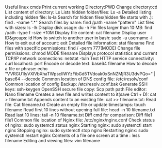 Useful linux cmds
Print current working Directory:PWD 
Change directory:cd 
List content of directory: Ls 
Lists hidden folder/files: Ls -a
Detailed listing including hidden file: ls-la
Search for hidden files(hidden file starts with .): find . -name ".*"
Search files by name: find /path -name "pattern"
List files with sizes: ls -lh
Display disk usage: du -h
Fin files larger than 10 MB:  find /path -type f -size +10M
Display file content: cat filename 
Display user ID&groups: id 
How to switch to another user in bash: sudo -u username -i
How to exit out of account: exit 
Detailed file information: stat filename 
Find files with specific permissions: find / -perm 777(MODE)
Change file permissions: chmod MODE filename 
Displays protocol statistics and current TCP/IP network connections: netstat -tuln
Test HTTP service connectivity: curl localhost: port
Encode or decode text: base64 filename
How to decode a file or phrase: echo "VVRGU1IyVXlVbXhaTWpscllWYzFibGd5TVdoak0xSnNZMjR3U3dvPQo=" | base64 --decode
Common location of DNS config file:  /etc/resolv/conf
Common location of config Backup: /etc/resolv.conf.bak
Generate SSH keys: ssh-keygen
OpenSSH secure file copy: Scp path path
File editor: Nano filename 
Creates a new file and writes content to it(save Ctrl + D): cat > filename.txt
Appends content to an existing file: cat >> filename.txt:
Read file: Cat filename.txt
Create an empty file or update timestamps: touch filename
Read first 10 lines without opening full file: head -n 10 filename.txt
Read last 10 lines: tail -n 10 filename.txt
Diff cmd for comparison: Diff file1 file1
Common file location of Nginx file: /etc/nginx/nginx.conf
Check status of nginx: sudo systemctl status nginx
Starting nginx: sudo systemctl start nginx
Stopping nginx: sudo systemctl stop nginx
Restarting nginx: sudo systemctl restart nginx
Contents of a file one screen at a time : less filename 
Editing and viewing files: vim filename 
